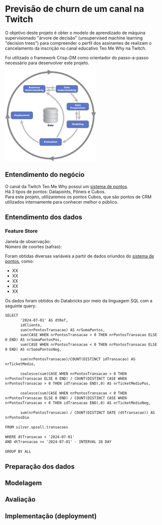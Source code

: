 # Previsão de churn de um canal na Twitch

O objetivo deste projeto é obter o modelo de aprendizado de máquina supervisionado "árvore de decisão" (unsupervised machine learning "decision trees") para compreender o perfil dos assinantes de realizam o cancelamento da inscrição no canal educativo Teo Me Why na Twitch.  

Foi utilizado o framework Crisp-DM como orientador do passo-a-passo necessário para desenvolver este projeto.

<img src='https://raw.githubusercontent.com/Lud-lud/arvore_decisao_churn/main/Crisp-DM.jpeg' alt="Representação esquemática do framework Crisp-DM" width=300/>

## Entendimento do negócio
O canal da Twitch Teo Me Why possui um [sistema de pontos](https://teomewhy.org/twitch).  
Há 3 tipos de pontos: Datapoints, Pôneis e Cubos.  
Para este projeto, utilizaremos os pontos Cubos, que são pontos de CRM utilizados internamente para conhecer melhor o público.

## Entendimento dos dados
### Feature Store
Janela de observação:  
Número de coortes (safras):  
  
Foram obtidas diversas variáveis a partir de dados oriundos do [sistema de pontos](https://teomewhy.org/twitch), como:
* XX
* XX
* XX
* XX
* XX

Os dados foram obtidos do Databricks por meio da linguagem SQL com a seguinte query:
```
SELECT 
       '2024-07-01' AS dtRef,
       idCliente,
       sum(nrPontosTransacao) AS nrSomaPontos,
       sum(CASE WHEN nrPontosTransacao > 0 THEN nrPontosTransacao ELSE 0 END) AS nrSomaPontosPos,
       sum(CASE WHEN nrPontosTransacao < 0 THEN nrPontosTransacao ELSE 0 END) AS nrSomaPontosNeg,

       sum(nrPontosTransacao)/COUNT(DISTINCT idTransacao) AS nrTicketMedio,

       coalesce(sum(CASE WHEN nrPontosTransacao > 0 THEN nrPontosTransacao ELSE 0 END) / COUNT(DISTINCT CASE WHEN nrPontosTransacao > 0 THEN idTransacao END),0) AS nrTicketMedioPos,

       coalesce(sum(CASE WHEN nrPontosTransacao < 0 THEN nrPontosTransacao ELSE 0 END) / COUNT(DISTINCT CASE WHEN nrPontosTransacao < 0 THEN idTransacao END),0) AS nrTicketMedioNeg,

       sum(nrPontosTransacao) / COUNT(DISTINCT DATE (dtTransacao)) AS nrPontosDia

FROM silver.upsell.transacoes

WHERE dtTransacao < '2024-07-01'
AND dtTransacao >= '2024-07-01' - INTERVAL 28 DAY

GROUP BY ALL
```

## Preparação dos dados
## Modelagem
## Avaliação
## Implementação (deployment)

